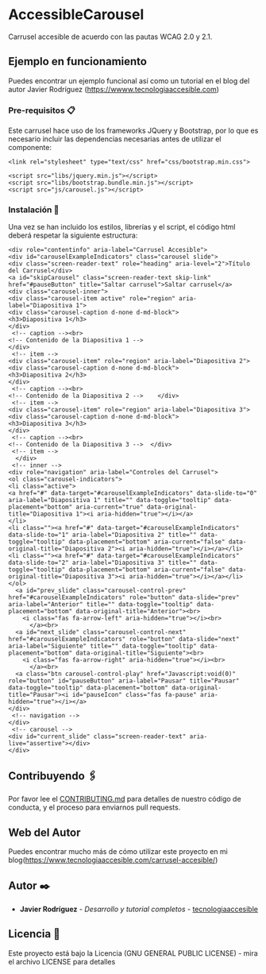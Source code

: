# AccessibleCarousel

Carrusel accesible de acuerdo con las pautas WCAG 2.0 y 2.1.

## Ejemplo en funcionamiento
Puedes                     encontrar un ejemplo funcional así como un tutorial en el blog del autor Javier Rodríguez (https://wwww.tecnologiaaccesible.com)
                   
### Pre-requisitos 📋

Este carrusel hace uso de los frameworks JQuery y Bootstrap, por lo que es necesario incluir las dependencias necesarias antes de utilizar el componente:
```
<link rel="stylesheet" type="text/css" href="css/bootstrap.min.css">

<script src="libs/jquery.min.js"></script>
<script src="libs/bootstrap.bundle.min.js"></script>
<script src="js/carousel.js"></script>

```

### Instalación 🔧

Una vez se han incluido los estilos, librerías y el script, el código html deberá respetar la siguiente estructura:

```
<div role="contentinfo" aria-label="Carrusel Accesible">
<div id="carouselExampleIndicators" class="carousel slide">
<div class="screen-reader-text" role="heading" aria-level="2">Título del Carrusel</div>
<a id="skipCarousel" class="screen-reader-text skip-link" href="#pauseButton" title="Saltar carrusel">Saltar carrusel</a>
<div class="carousel-inner">
<div class="carousel-item active" role="region" aria-label="Diapositiva 1">
<div class="carousel-caption d-none d-md-block">
<h3>Diapositiva 1</h3>
</div>
 <!-- caption --><br>
<!-- Contenido de la Diapositiva 1 -->
</div>
 <!-- item -->
<div class="carousel-item" role="region" aria-label="Diapositiva 2">
<div class="carousel-caption d-none d-md-block">
<h3>Diapositiva 2</h3>
</div>
 <!-- caption --><br>
<!-- Contenido de la Diapositiva 2 -->    </div>
 <!-- item -->
<div class="carousel-item" role="region" aria-label="Diapositiva 3">
<div class="carousel-caption d-none d-md-block">
<h3>Diapositiva 3</h3>
</div>
 <!-- caption --><br>
<!-- Contenido de la Diapositiva 3 -->  </div>
 <!-- item -->
  </div>
 <!-- inner -->
<div role="navigation" aria-label="Controles del Carrusel">
<ol class="carousel-indicators">
<li class="active">
<a href="#" data-target="#carouselExampleIndicators" data-slide-to="0" aria-label="Diapositiva 1" title="" data-toggle="tooltip" data-placement="bottom" aria-current="true" data-original-title="Diapositiva 1"><i aria-hidden="true"></i></a>
</li>
<li class=""><a href="#" data-target="#carouselExampleIndicators" data-slide-to="1" aria-label="Diapositiva 2" title="" data-toggle="tooltip" data-placement="bottom" aria-current="false" data-original-title="Diapositiva 2"><i aria-hidden="true"></i></a></li>
<li class=""><a href="#" data-target="#carouselExampleIndicators" data-slide-to="2" aria-label="Diapositiva 3" title="" data-toggle="tooltip" data-placement="bottom" aria-current="false" data-original-title="Diapositiva 3"><i aria-hidden="true"></i></a></li>
</ol>
  <a id="prev_slide" class="carousel-control-prev" href="#carouselExampleIndicators" role="button" data-slide="prev" aria-label="Anterior" title="" data-toggle="tooltip" data-placement="bottom" data-original-title="Anterior"><br>
    <i class="fas fa-arrow-left" aria-hidden="true"></i><br>
      </a><br>
  <a id="next_slide" class="carousel-control-next" href="#carouselExampleIndicators" role="button" data-slide="next" aria-label="Siguiente" title="" data-toggle="tooltip" data-placement="bottom" data-original-title="Siguiente"><br>
    <i class="fas fa-arrow-right" aria-hidden="true"></i><br>
      </a><br>
  <a class="btn carousel-control-play" href="Javascript:void(0)" role="button" id="pauseButton" aria-label="Pausar" title="Pausar" data-toggle="tooltip" data-placement="bottom" data-original-title="Pausar"><i id="pauseIcon" class="fas fa-pause" aria-hidden="true"></i></a>
</div>
 <!-- navigation -->
</div>
 <!-- carousel -->
<div id="current_slide" class="screen-reader-text" aria-live="assertive"></div>
</div>
```

## Contribuyendo 🖇️

Por favor lee el [CONTRIBUTING.md](https://github.com/tecnologiaaccesible/AccessibleAccordionMegaMenu) para detalles de nuestro código de conducta, y el proceso para enviarnos pull requests.

## Web del Autor

Puedes encontrar mucho más de cómo utilizar este proyecto en mi  blog(https://www.tecnologiaaccesible.com/carrusel-accesible/)

## Autor ✒️

* **Javier Rodríguez** - *Desarrollo y tutorial completos* - [tecnologiaaccesible](https://github.com/tecnologiaaccesible)

## Licencia 📄

Este proyecto está bajo la Licencia (GNU GENERAL PUBLIC LICENSE) - mira el archivo LICENSE para detalles

